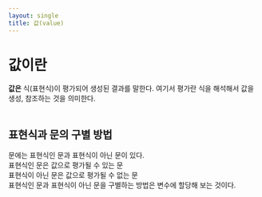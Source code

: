 ```yaml
---
layout: single
title: 값(value)
---
```


# 값이란

<strong>값은</strong> 식(표현식)이 평가되어 생성된 결과를 말한다.
여기서 평가란 식을 해석해서 값을 생성, 참조하는 것을 의미한다.
<br>
<br>

## 표현식과 문의 구별 방법

문에는 표현식인 문과 표현식이 아닌 문이 있다.<br>
표현식인 문은 값으로 평가될 수 있는 문<br>
표현식이 아닌 문은 값으로 평가될 수 없는 문<br>
표현식인 문과 표현식이 아닌 문을 구별하는 방법은 변수에 할당해 보는 것이다.
